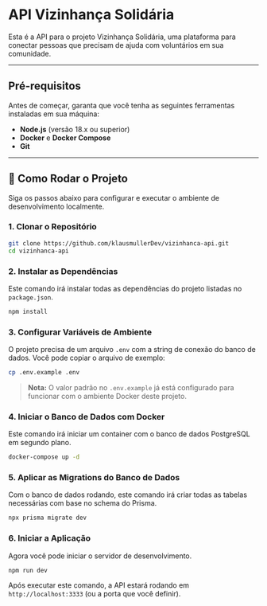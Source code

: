 
# API Vizinhança Solidária

Esta é a API para o projeto Vizinhança Solidária, uma plataforma para conectar pessoas que precisam de ajuda com voluntários em sua comunidade.

-----

## Pré-requisitos

Antes de começar, garanta que você tenha as seguintes ferramentas instaladas em sua máquina:

  - **Node.js** (versão 18.x ou superior)
  - **Docker** e **Docker Compose**
  - **Git**

-----

## 🚀 Como Rodar o Projeto

Siga os passos abaixo para configurar e executar o ambiente de desenvolvimento localmente.

### 1\. Clonar o Repositório

```bash
git clone https://github.com/klausmullerDev/vizinhanca-api.git
cd vizinhanca-api
```

### 2\. Instalar as Dependências

Este comando irá instalar todas as dependências do projeto listadas no `package.json`.

```bash
npm install
```

### 3\. Configurar Variáveis de Ambiente

O projeto precisa de um arquivo `.env` com a string de conexão do banco de dados. Você pode copiar o arquivo de exemplo:

```bash
cp .env.example .env
```

> **Nota:** O valor padrão no `.env.example` já está configurado para funcionar com o ambiente Docker deste projeto.

### 4\. Iniciar o Banco de Dados com Docker

Este comando irá iniciar um container com o banco de dados PostgreSQL em segundo plano.

```bash
docker-compose up -d
```

### 5\. Aplicar as Migrations do Banco de Dados

Com o banco de dados rodando, este comando irá criar todas as tabelas necessárias com base no schema do Prisma.

```bash
npx prisma migrate dev
```

### 6\. Iniciar a Aplicação

Agora você pode iniciar o servidor de desenvolvimento.

```bash
npm run dev
```

Após executar este comando, a API estará rodando em `http://localhost:3333` (ou a porta que você definir).
